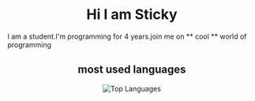 
<h1 align="center">Hi I am Sticky</h1>
I am a student.I'm programming for 4 years.join me on ** cool ** world of programming

<h2 align="center">most used languages </h2>
<p align="center"> <img align="center" src="https://github-readme-stats.vercel.app/api/top-langs?username=StickyCoolDev&show_icons=true&locale=en&layout=compact&theme=radical" alt="Top Languages" /> </p>
 <p align="center"> <img align="center" 

